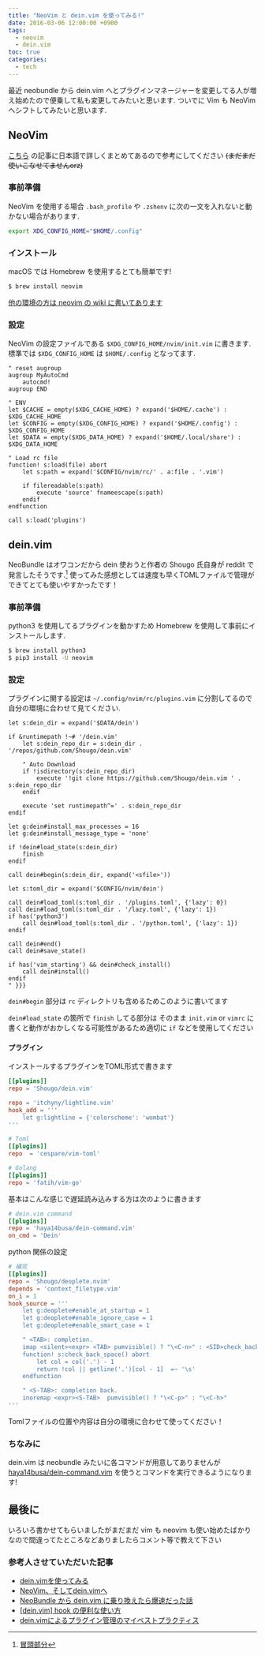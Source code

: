 ```yaml
---
title: "NeoVim と dein.vim を使ってみる!"
date: 2016-03-06 12:00:00 +0900
tags:
  - neovim
  - dein.vim
toc: true
categories:
  - tech
---
```

最近 neobundle から dein.vim へとプラグインマネージャーを変更してる人が増え始めたので便乗して私も変更してみたいと思います.
ついでに Vim も NeoVim へシフトしてみたいと思います.

## NeoVim

[こちら](https://qiita.com/lighttiger2505/items/440c32e40082dc310c1e) の記事に日本語で詳しくまとめてあるので参考にしてください
~~(まだまだ使いこなせてませんorz)~~

### 事前準備

NeoVim を使用する場合 `.bash_profile` や `.zshenv` に次の一文を入れないと動かない場合があります.

```zsh
export XDG_CONFIG_HOME="$HOME/.config"
```

### インストール

macOS では Homebrew を使用するとても簡単です!

```zsh
$ brew install neovim
```

[他の環境の方は neovim の wiki に書いてあります](https://github.com/neovim/neovim/wiki/Installing-Neovim)

### 設定

NeoVim の設定ファイルである `$XDG_CONFIG_HOME/nvim/init.vim` に書きます.
標準では `$XDG_CONFIG_HOME` は `$HOME/.config` となってます.

```vim:~/.config/nvim/init.vim
" reset augroup
augroup MyAutoCmd
	autocmd!
augroup END

" ENV
let $CACHE = empty($XDG_CACHE_HOME) ? expand('$HOME/.cache') : $XDG_CACHE_HOME
let $CONFIG = empty($XDG_CONFIG_HOME) ? expand('$HOME/.config') : $XDG_CONFIG_HOME
let $DATA = empty($XDG_DATA_HOME) ? expand('$HOME/.local/share') : $XDG_DATA_HOME

" Load rc file
function! s:load(file) abort
	let s:path = expand('$CONFIG/nvim/rc/' . a:file . '.vim')

	if filereadable(s:path)
		execute 'source' fnameescape(s:path)
	endif
endfunction

call s:load('plugins')
```

## dein.vim

NeoBundle はオワコンだから dein 使おうと作者の Shougo 氏自身が reddit で発言したそうです.[^1]
使ってみた感想としては速度も早くTOMLファイルで管理ができてとても使いやすかったです！

### 事前準備

python3 を使用してるプラグインを動かすため Homebrew を使用して事前にインストールします.

```zsh
$ brew install python3
$ pip3 install -U neovim
```

### 設定

プラグインに関する設定は `~/.config/nvim/rc/plugins.vim` に分割してるので自分の環境に合わせて見てください.

```vim:~/.config/nvim/rc/plugins.vim
let s:dein_dir = expand('$DATA/dein')

if &runtimepath !~# '/dein.vim'
	let s:dein_repo_dir = s:dein_dir . '/repos/github.com/Shougo/dein.vim'

	" Auto Download
	if !isdirectory(s:dein_repo_dir)
		execute '!git clone https://github.com/Shougo/dein.vim ' . s:dein_repo_dir
	endif

	execute 'set runtimepath^=' . s:dein_repo_dir
endif

let g:dein#install_max_processes = 16
let g:dein#install_message_type = 'none'

if !dein#load_state(s:dein_dir)
	finish
endif

call dein#begin(s:dein_dir, expand('<sfile>'))

let s:toml_dir = expand('$CONFIG/nvim/dein')

call dein#load_toml(s:toml_dir . '/plugins.toml', {'lazy': 0})
call dein#load_toml(s:toml_dir . '/lazy.toml', {'lazy': 1})
if has('python3')
	call dein#load_toml(s:toml_dir . '/python.toml', {'lazy': 1})
endif

call dein#end()
call dein#save_state()

if has('vim_starting') && dein#check_install()
	call dein#install()
endif
" }}}
```

`dein#begin` 部分は `rc` ディレクトリも含めるためこのように書いてます

`dein#load_state` の箇所で `finish` してる部分は そのまま `init.vim` or `vimrc` に書くと動作がおかしくなる可能性があるため適切に `if` などを使用してください

#### プラグイン

インストールするプラグインをTOML形式で書きます

```toml:~/.config/nvim/dein/plugins.toml
[[plugins]]
repo = 'Shougo/dein.vim'

repo = 'itchyny/lightline.vim'
hook_add = '''
	let g:lightline = {'colorscheme': 'wombat'}
'''

# Toml
[[plugins]]
repo  = 'cespare/vim-toml'

# Golang
[[plugins]]
repo = 'fatih/vim-go'
```

基本はこんな感じで遅延読み込みする方は次のように書きます

```toml:~/.config/nvim/dein/lazy.toml
# dein.vim command
[[plugins]]
repo = 'haya14busa/dein-command.vim'
on_cmd = 'Dein'
```

python 関係の設定

```toml:~/.config/nvim/dein/python.toml
# 補完
[[plugins]]
repo = 'Shougo/deoplete.nvim'
depends = 'context_filetype.vim'
on_i = 1
hook_source = '''
	let g:deoplete#enable_at_startup = 1
	let g:deoplete#enable_ignore_case = 1
	let g:deoplete#enable_smart_case = 1

	" <TAB>: completion.
	imap <silent><expr> <TAB> pumvisible() ? "\<C-n>" : <SID>check_back_space() ? "\<TAB>" : deoplete#mappings#manual_complete()
	function! s:check_back_space() abort
		let col = col('.') - 1
		return !col || getline('.')[col - 1]  =~ '\s'
	endfunction

	" <S-TAB>: completion back.
	inoremap <expr><S-TAB>  pumvisible() ? "\<C-p>" : "\<C-h>"
'''
```

Tomlファイルの位置や内容は自分の環境に合わせて使ってください！

### ちなみに

dein.vim は neobundle みたいに各コマンドが用意してありませんが [haya14busa/dein-command.vim](https://github.com/haya14busa/dein-command.vim) を使うとコマンドを実行できるようになります!

## 最後に

いろいろ書かせてもらいましたがまだまだ vim も neovim も使い始めたばかりなので間違ってたところなどありましたらコメント等で教えて下さい

### 参考人させていただいた記事

- [dein.vimを使ってみる](http://qiita.com/yoza/items/2f8bd33a18225754f346)
- [NeoVim、そしてdein.vimへ](http://qiita.com/okamos/items/2259d5c770d51b88d75b)
- [NeoBundle から dein.vim に乗り換えたら爆速だった話](http://qiita.com/delphinus35/items/00ff2c0ba972c6e41542)
- [[dein.vim] hook の便利な使い方](http://qiita.com/delphinus35/items/cd221a450fd23506e81a)
- [dein.vimによるプラグイン管理のマイベストプラクティス](http://qiita.com/kawaz/items/ee725f6214f91337b42b)

[^1]: [冒頭部分](http://qiita.com/delphinus35/items/00ff2c0ba972c6e41542)
